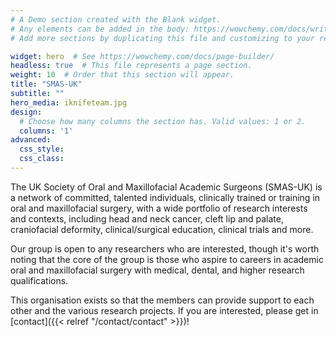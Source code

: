 ```yaml
---
# A Demo section created with the Blank widget.
# Any elements can be added in the body: https://wowchemy.com/docs/writing-markdown-latex/
# Add more sections by duplicating this file and customizing to your requirements.

widget: hero  # See https://wowchemy.com/docs/page-builder/
headless: true  # This file represents a page section.
weight: 10  # Order that this section will appear.
title: "SMAS-UK"
subtitle: ""
hero_media: iknifeteam.jpg
design:
  # Choose how many columns the section has. Valid values: 1 or 2.
  columns: '1'
advanced:
  css_style:
  css_class:
---
```


The UK Society of Oral and Maxillofacial Academic Surgeons (SMAS-UK) is a network of committed, talented individuals, clinically trained or training in oral and maxillofacial surgery, with a wide portfolio of research interests and contexts, including head and neck cancer, cleft lip and palate, craniofacial deformity, clinical/surgical education, clinical trials and more. 

Our group is open to any researchers who are interested, though it's worth noting that the core of the group is those who aspire to careers in academic oral and maxillofacial surgery with medical, dental, and higher research qualifications.

This organisation exists so that the members can provide support to each other and the various research projects. If you are interested, please get in [contact]({{< relref "/contact/contact" >}})!
